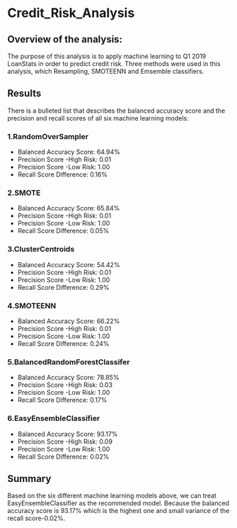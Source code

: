 # Credit_Risk_Analysis
## Overview of the analysis:
The purpose of this analysis is to apply machine learning to Q1 2019 LoanStats in order to predict credit risk. Three methods were used in this analysis, which Resampling, SMOTEENN and Emsemble classifiers.

## Results
There is a bulleted list that describes the balanced accuracy score and the precision and recall scores of all six machine learning models:
### 1.RandomOverSampler
- Balanced Accuracy Score: 64.94%
- Precision Score -High Risk: 0.01
- Precision Score -Low Risk: 1.00
- Recall Score Difference: 0.16%

### 2.SMOTE

- Balanced Accuracy Score: 65.84%
- Precision Score -High Risk: 0.01
- Precision Score -Low Risk: 1.00
- Recall Score Difference: 0.05%

### 3.ClusterCentroids

- Balanced Accuracy Score: 54.42%
- Precision Score -High Risk: 0.01
- Precision Score -Low Risk: 1.00
- Recall Score Difference: 0.29%

### 4.SMOTEENN

- Balanced Accuracy Score: 66.22%
- Precision Score -High Risk: 0.01
- Precision Score -Low Risk: 1.00
- Recall Score Difference: 0.24%

### 5.BalancedRandomForestClassifer

- Balanced Accuracy Score: 78.85%
- Precision Score -High Risk: 0.03
- Precision Score -Low Risk: 1.00
- Recall Score Difference: 0.17%

### 6.EasyEnsembleClassifier

- Balanced Accuracy Score: 93.17%
- Precision Score -High Risk: 0.09
- Precision Score -Low Risk: 1.00
- Recall Score Difference: 0.02%

## Summary
Based on the six different machine learning models above, we can treat EasyEnsembleClassifier as the recommended model. Because the balanced accuracy score is 93.17% which is the highest one and small variance of the recall score-0.02%.






















